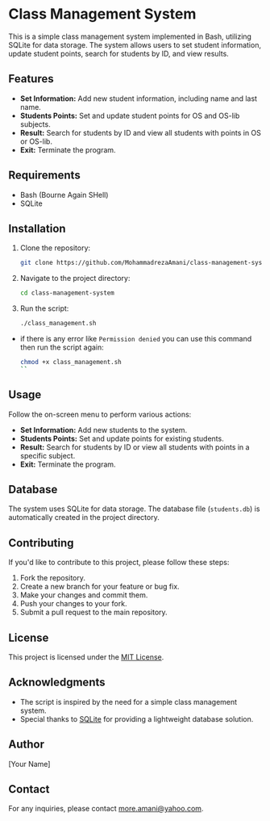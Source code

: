 # Class Management System

This is a simple class management system implemented in Bash, utilizing SQLite for data storage. The system allows users to set student information, update student points, search for students by ID, and view results.

## Features

- **Set Information:** Add new student information, including name and last name.
- **Students Points:** Set and update student points for OS and OS-lib subjects.
- **Result:** Search for students by ID and view all students with points in OS or OS-lib.
- **Exit:** Terminate the program.

## Requirements

- Bash (Bourne Again SHell)
- SQLite

## Installation

1. Clone the repository:

   ```bash
   git clone https://github.com/MohammadrezaAmani/class-management-system.git
   ```

2. Navigate to the project directory:

   ```bash
   cd class-management-system
   ```

3. Run the script:

   ```bash
   ./class_management.sh
   ```

- if there is any error like `Permission denied` you can use this command then run the script again:

  ```bash
  chmod +x class_management.sh
  ``

## Usage

Follow the on-screen menu to perform various actions:

- **Set Information:** Add new students to the system.
- **Students Points:** Set and update points for existing students.
- **Result:** Search for students by ID or view all students with points in a specific subject.
- **Exit:** Terminate the program.

## Database

The system uses SQLite for data storage. The database file (`students.db`) is automatically created in the project directory.

## Contributing

If you'd like to contribute to this project, please follow these steps:

1. Fork the repository.
2. Create a new branch for your feature or bug fix.
3. Make your changes and commit them.
4. Push your changes to your fork.
5. Submit a pull request to the main repository.

## License

This project is licensed under the [MIT License](LICENSE).

## Acknowledgments

- The script is inspired by the need for a simple class management system.
- Special thanks to [SQLite](https://www.sqlite.org/) for providing a lightweight database solution.

## Author

[Your Name]

## Contact

For any inquiries, please contact [more.amani@yahoo.com](mailto:more.amani@yahoo.com).
